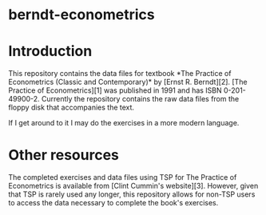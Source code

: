 # berndt-econometrics
<h1> Introduction </h1>
This repository contains the data files for textbook *The Practice of Econometrics (Classic and Contemporary)* by [Ernst R. Berndt][2]. [The Practice of Econometrics][1] was published in 1991 and has ISBN 0-201-49900-2. Currently the repository contains the raw data files from the floppy disk that accompanies the text. 

If I get around to it I may do the exercises in a more modern language. 


<h1>Other resources</h1>
The completed exercises and data files using TSP for The Practice of Econometrics is available from [Clint Cummin's website][3]. However, given that TSP is rarely used any longer, this repository allows for non-TSP users to access the data necessary to complete the book's exercises. 


[1]: http://www.goodreads.com/book/show/3593606-the-practice-of-econometrics  "The Practice of Econometrics at GoodReads.com"
[2]: http://mitsloan.mit.edu/faculty-and-research/faculty-directory/detail/?id=41392 "Ernst R. Berndt's MIT Homepage"
[3]: http://web.stanford.edu/~clint/berndt/exer/exer.htm "Clint Cummin's TSP Code for The Practice of Econometrics"
